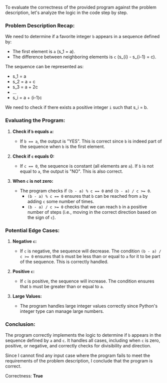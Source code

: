 To evaluate the correctness of the provided program against the problem description, let's analyze the logic in the code step by step.

### Problem Description Recap:
We need to determine if a favorite integer `b` appears in a sequence defined by:
- The first element is `a` (s_1 = a).
- The difference between neighboring elements is `c` (s_{i} - s_{i-1} = c).

The sequence can be represented as:
- s_1 = a
- s_2 = a + c
- s_3 = a + 2c
- ...
- s_i = a + (i-1)c

We need to check if there exists a positive integer `i` such that s_i = b.

### Evaluating the Program:
1. **Check if `b` equals `a`:**
   - If `b == a`, the output is "YES". This is correct since `b` is indeed part of the sequence when `b` is the first element.

2. **Check if `c` equals 0:**
   - If `c == 0`, the sequence is constant (all elements are `a`). If `b` is not equal to `a`, the output is "NO". This is also correct.

3. **When `c` is not zero:**
   - The program checks if `(b - a) % c == 0` and `(b - a) / c >= 0`.
     - `(b - a) % c == 0` ensures that `b` can be reached from `a` by adding `c` some number of times.
     - `(b - a) / c >= 0` checks that we can reach `b` in a positive number of steps (i.e., moving in the correct direction based on the sign of `c`).

### Potential Edge Cases:
1. **Negative `c`:** 
   - If `c` is negative, the sequence will decrease. The condition `(b - a) / c >= 0` ensures that `b` must be less than or equal to `a` for it to be part of the sequence. This is correctly handled.

2. **Positive `c`:**
   - If `c` is positive, the sequence will increase. The condition ensures that `b` must be greater than or equal to `a`.

3. **Large Values:** 
   - The program handles large integer values correctly since Python's integer type can manage large numbers.

### Conclusion:
The program correctly implements the logic to determine if `b` appears in the sequence defined by `a` and `c`. It handles all cases, including when `c` is zero, positive, or negative, and correctly checks for divisibility and direction.

Since I cannot find any input case where the program fails to meet the requirements of the problem description, I conclude that the program is correct.

Correctness: **True**